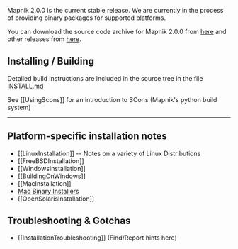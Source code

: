 Mapnik 2.0.0 is the current stable release. We are currently in the process of providing binary packages for supported platforms.

You can download the source code archive for Mapnik 2.0.0 from [here](https://github.com/mapnik/mapnik/downloads) and other releases from [here](https://github.com/mapnik/mapnik/tags).

## Installing / Building

Detailed build instructions are included in the source tree in the file [INSTALL.md](https://github.com/mapnik/mapnik/blob/master/INSTALL.md)

See [[UsingScons]] for an introduction to SCons (Mapnik's python build system) 

---

## Platform-specific installation notes

- [[LinuxInstallation]] -- Notes on a variety of Linux Distributions
- [[FreeBSDInstallation]]
- [[WindowsInstallation]]
- [[BuildingOnWindows]]
- [[MacInstallation]]
- [Mac Binary Installers](http://dbsgeo.com/downloads)
- [[OpenSolarisInstallation]]

## Troubleshooting & Gotchas

- [[InstallationTroubleshooting]] (Find/Report hints here)